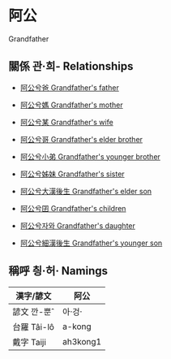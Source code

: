 # 阿公
Grandfather

## 關係 관·희- Relationships

- [阿公兮爸 Grandfather's father](member29.md)

- [阿公兮媽 Grandfather's mother](member30.md)

- [阿公兮某 Grandfather's wife](member9.md)

- [阿公兮哥 Grandfather's elder brother](member26.md)

- [阿公兮小弟 Grandfather's younger brother](member27.md)

- [阿公兮姊妹 Grandfather's sister](member28.md)

- [阿公兮大漢後生 Grandfather's elder son](member10.md)

- [阿公兮囝 Grandfather's children](member2.md)

- [阿公兮자와 Grandfather's daughter](member12.md)

- [阿公兮細漢後生 Grandfather's younger son](member11.md)



## 稱呼 칑·허· Namings

漢字/諺文 | 阿公
--- | ---
諺文 깐-뿐ˆ | 아·겅·
台羅 Tâi-lô | a-kong
戴字 Taiji | ah3kong1


